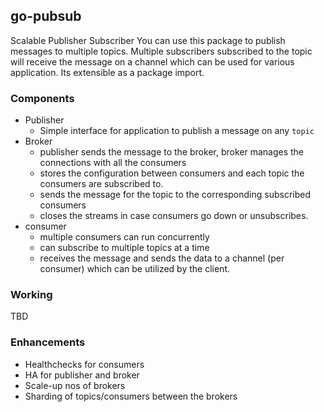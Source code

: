 ## go-pubsub
Scalable Publisher Subscriber
You can use this package to publish messages to multiple topics. Multiple subscribers subscribed to the topic will receive the message on a channel which can be used for various application.
Its extensible as a package import.

### Components
- Publisher
    - Simple interface for application to publish a message on any `topic`
- Broker
    - publisher sends the message to the broker, broker manages the connections with all the consumers
    - stores the configuration between consumers and each topic the consumers are subscribed to.
    - sends the message for the topic to the corresponding subscribed consumers
    - closes the streams in case consumers go down or unsubscribes.
- consumer
    - multiple consumers can run concurrently
    - can subscribe to multiple topics at a time
    - receives the message and sends the data to a channel (per consumer) which can be utilized by the client.

### Working
TBD

### Enhancements
- Healthchecks for consumers
- HA for publisher and broker
- Scale-up nos of brokers
- Sharding of topics/consumers between the brokers
